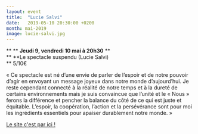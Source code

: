 ```yaml
---
layout: event
title:  "Lucie Salvi"
date:   2019-05-10 20:30:00 +0200
month: mai-2019
image: lucie-salvi.jpg
---
```


**
**
**Jeudi 9, vendredi 10 mai à 20h30** **  
** **Le spectacle suspendu (Lucie Salvi)  
** 5/10€<br /> 





« Ce spectacle est né d’une envie de parler de l’espoir et de notre pouvoir d’agir en envoyant un message joyeux dans notre monde d’aujourd’hui. Je reste cependant connecté à la réalité de notre temps et à la dureté de certains environnements mais je suis convaincue que l’unité et le « Nous » ferons la différence et pencher la balance du côté de ce qui est juste et équitable. L’espoir, la coopération, l’action et la persévérance sont pour moi les ingrédients essentiels pour apaiser durablement notre monde. » 

[Le site c'est par ici !](https://luciesalvi.wordpress.com/)

